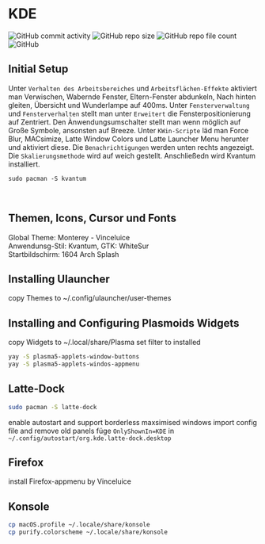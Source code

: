 # KDE 
![GitHub commit activity](https://img.shields.io/github/commit-activity/m/Pfeffimann18/KDE)
![GitHub repo size](https://img.shields.io/github/repo-size/Pfeffimann18/KDE)
![GitHub repo file count](https://img.shields.io/github/directory-file-count/Pfeffimann18/KDE)
![GitHub](https://img.shields.io/github/license/Pfeffimann18/KDE)

## Initial Setup
Unter `Verhalten des Arbeitsbereiches` und `Arbeitsflächen-Effekte` aktiviert man Verwischen, Wabernde Fenster, Eltern-Fenster abdunkeln, Nach hinten gleiten, Übersicht und Wunderlampe auf 400ms. Unter `Fensterverwaltung` und `Fensterverhalten` stellt man unter `Erweitert` die Fensterpositionierung auf Zentriert. Den Ànwendungsumschalter stellt man wenn möglich auf Große Symbole, ansonsten auf Breeze. Unter `KWin-Scripte` läd man Force Blur, MACsimize, Latte Window Colors und Latte Launcher Menu herunter und aktiviert diese. Die `Benachrichtigungen` werden unten rechts angezeigt. Die `Skalierungsmethode` wird auf weich gestellt. Anschließedn wird Kvantum installiert.
```
sudo pacman -S kvantum
```
</br>

## Themen, Icons, Cursor und Fonts
Global Theme: Monterey - Vinceluice </br>
Anwendunsg-Stil: Kvantum, GTK: WhiteSur </br>
Startbildschirm: 1604 Arch Splash </br>

## Installing Ulauncher
copy Themes to ~/.config/ulauncher/user-themes

## Installing and Configuring Plasmoids Widgets
copy Widgets to ~/.local/share/Plasma
set filter to installed
```bash 
yay -S plasma5-applets-window-buttons
yay -S plasma5-applets-windos-appmenu
```

## Latte-Dock
```bash
sudo pacman -S latte-dock
```
enable autostart and support borderless maxsimised windows
import config file and remove old panels
füge `OnlyShownIn=KDE` in `~/.config/autostart/org.kde.latte-dock.desktop`

## Firefox
install Firefox-appmenu by Vinceluice

## Konsole
```bash
cp macOS.profile ~/.locale/share/konsole
cp purify.colorscheme ~/.locale/share/konsole


